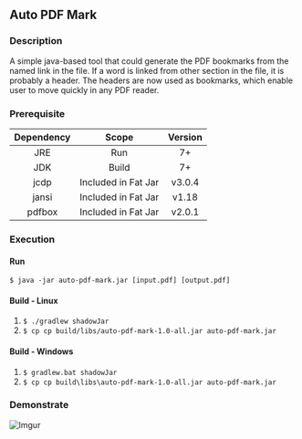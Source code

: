 ## Auto PDF Mark
### Description
A simple java-based tool that could generate the PDF bookmarks from the named link in the file. If a word is linked from other section in the file, it is probably a header. The headers are now used as bookmarks, which enable user to move quickly in any PDF reader.


### Prerequisite
|Dependency|Scope|Version|
|:-:|:-:|:-:|
|JRE|Run|7+|
|JDK|Build|7+|
|jcdp|Included in Fat Jar|v3.0.4|
|jansi|Included in Fat Jar|v1.18|
|pdfbox|Included in Fat Jar|v2.0.1|


### Execution
#### Run
`$ java -jar auto-pdf-mark.jar [input.pdf] [output.pdf]`


#### Build - Linux
1. `$ ./gradlew shadowJar`
2. `$ cp cp build/libs/auto-pdf-mark-1.0-all.jar auto-pdf-mark.jar`


#### Build - Windows
1. `$ gradlew.bat shadowJar`
2. `$ cp cp build\libs\auto-pdf-mark-1.0-all.jar auto-pdf-mark.jar`


### Demonstrate
![Imgur](https://i.imgur.com/ZqK0rxB.gif)

